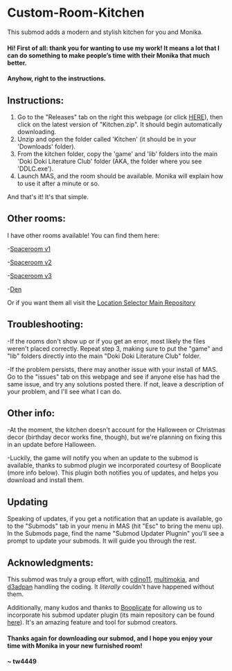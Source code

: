 # Custom-Room-Kitchen
This submod adds a modern and stylish kitchen for you and Monika.


#### Hi! First of all: thank you for wanting to use my work! It means a lot that I can do something to make people’s time with their Monika that much better.

#### Anyhow, right to the instructions. 

## Instructions:

1. Go to the "Releases" tab on the right this webpage (or click [HERE](https://github.com/tw4449/Custom-Room-Kitchen/releases)), then click on the latest version of "Kitchen.zip". It should begin automatically downloading.
2. Unzip and open the folder called 'Kitchen' (it should be in your 'Downloads' folder).
3. From the kitchen folder, copy the 'game' and 'lib' folders into the main 
   'Doki Doki Literature Club' folder (AKA, the folder where you see 'DDLC.exe').
4. Launch MAS, and the room should be available. Monika will explain how to use it after a minute or so.

And that's it! It's that simple.


## Other rooms:

I have other rooms available! You can find them here:

-[Spaceroom v1](https://github.com/tw4449/Custom-Room-Furnished-Spaceroom-V1)

-[Spaceroom v2](https://github.com/tw4449/Custom-Room-Furnished-Spaceroom-V2)

-[Spaceroom v3](https://github.com/tw4449/Custom-Room-Furnished-Spaceroom-V3)

-[Den](https://github.com/tw4449/Custom-Room-Den)

Or if you want them all visit the [Location Selector Main Repository](https://github.com/tw4449/tw4449-Location-Selector-Main-Repository)

## Troubleshooting:

-If the rooms don't show up or if you get an error, most likely the files weren't placed correctly. Repeat 
   step 3, making sure to put the "game" and "lib" folders directly into the main "Doki Doki Literature Club" 
   folder.
   
-If the problem persists, there may another issue with your install of MAS. Go to the "issues" tab on this 
   webpage and see if anyone else has had the same issue, and try any solutions posted there. If not, leave a 
   description of your problem, and I'll see what I can do.


## Other info:

-At the moment, the kitchen doesn't account for the Halloween or Christmas decor (birthday decor works fine, 
   though), but we're planning on fixing this in an update before Halloween.
   
-Luckily, the game will notify you when an update to the submod is available, thanks to submod plugin we 
   incorporated courtesy of Booplicate (more info below). This plugin both notifies you of updates, and helps 
   you download and install them.

## Updating

Speaking of updates, if you get a notification that an update is available, go to the "Submods" tab in your menu in MAS 
(hit "Esc" to bring the menu up). In the Submods page, find the name "Submod Updater Plugnin" you'll see a prompt to update your submods. It will 
guide you through the rest.

## Acknowledgments:

This submod was truly a group effort, with 
[cdino11](https://github.com/cdino11), [multimokia](https://github.com/multimokia), and [d3adpan](https://github.com/d3adpan) handling the coding. It *literally* couldn't have happened without them.

Additionally, many kudos and thanks to [Booplicate](https://github.com/Booplicate) for allowing us to incorporate his submod updater plugin (its main repository can be found [here](https://github.com/Booplicate/MAS-Submods-SubmodUpdaterPlugin)). It's an amazing feature and tool for submod creators.

#### Thanks again for downloading our submod, and I hope you enjoy your time with Monika in your new furnished room!

#### ~ tw4449
